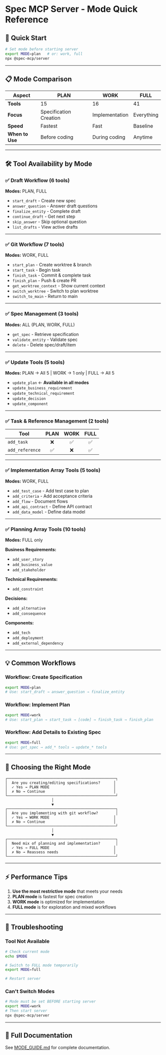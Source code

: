 # Spec MCP Server - Mode Quick Reference

## 🚀 Quick Start

```bash
# Set mode before starting server
export MODE=plan   # or: work, full
npx @spec-mcp/server
```

---

## 📋 Mode Comparison

| Aspect | PLAN | WORK | FULL |
|--------|------|------|------|
| **Tools** | 15 | 16 | 41 |
| **Focus** | Specification Creation | Implementation | Everything |
| **Speed** | Fastest | Fast | Baseline |
| **When to Use** | Before coding | During coding | Anytime |

---

## 🛠️ Tool Availability by Mode

### ✅ Draft Workflow (6 tools)
**Modes:** PLAN, FULL

- `start_draft` - Create new spec
- `answer_question` - Answer draft questions
- `finalize_entity` - Complete draft
- `continue_draft` - Get next step
- `skip_answer` - Skip optional question
- `list_drafts` - View active drafts

---

### ✅ Git Workflow (7 tools)
**Modes:** WORK, FULL

- `start_plan` - Create worktree & branch
- `start_task` - Begin task
- `finish_task` - Commit & complete task
- `finish_plan` - Push & create PR
- `get_worktree_context` - Show current context
- `switch_worktree` - Switch to plan worktree
- `switch_to_main` - Return to main

---

### ✅ Spec Management (3 tools)
**Modes:** ALL (PLAN, WORK, FULL)

- `get_spec` - Retrieve specification
- `validate_entity` - Validate spec
- `delete` - Delete spec/draft/item

---

### ✅ Update Tools (5 tools)
**Modes:** PLAN → All 5 | WORK → 1 only | FULL → All 5

- `update_plan` ← **Available in all modes**
- `update_business_requirement`
- `update_technical_requirement`
- `update_decision`
- `update_component`

---

### ✅ Task & Reference Management (2 tools)

| Tool | PLAN | WORK | FULL |
|------|:----:|:----:|:----:|
| `add_task` | ❌ | ✅ | ✅ |
| `add_reference` | ✅ | ❌ | ✅ |

---

### ✅ Implementation Array Tools (5 tools)
**Modes:** WORK, FULL

- `add_test_case` - Add test case to plan
- `add_criteria` - Add acceptance criteria
- `add_flow` - Document flows
- `add_api_contract` - Define API contract
- `add_data_model` - Define data model

---

### ✅ Planning Array Tools (10 tools)
**Modes:** FULL only

**Business Requirements:**
- `add_user_story`
- `add_business_value`
- `add_stakeholder`

**Technical Requirements:**
- `add_constraint`

**Decisions:**
- `add_alternative`
- `add_consequence`

**Components:**
- `add_tech`
- `add_deployment`
- `add_external_dependency`

---

## 💡 Common Workflows

### Workflow: Create Specification
```bash
export MODE=plan
# Use: start_draft → answer_question → finalize_entity
```

### Workflow: Implement Plan
```bash
export MODE=work
# Use: start_plan → start_task → [code] → finish_task → finish_plan
```

### Workflow: Add Details to Existing Spec
```bash
export MODE=full
# Use: get_spec → add_* tools → update_* tools
```

---

## 🎯 Choosing the Right Mode

```
┌─────────────────────────────────────────────────┐
│  Are you creating/editing specifications?      │
│  ✓ Yes → PLAN MODE                             │
│  ✗ No → Continue                               │
└─────────────────────────────────────────────────┘
                     │
                     ▼
┌─────────────────────────────────────────────────┐
│  Are you implementing with git workflow?        │
│  ✓ Yes → WORK MODE                             │
│  ✗ No → Continue                               │
└─────────────────────────────────────────────────┘
                     │
                     ▼
┌─────────────────────────────────────────────────┐
│  Need mix of planning and implementation?       │
│  ✓ Yes → FULL MODE                             │
│  ✗ No → Reassess needs                         │
└─────────────────────────────────────────────────┘
```

---

## ⚡ Performance Tips

1. **Use the most restrictive mode** that meets your needs
2. **PLAN mode** is fastest for spec creation
3. **WORK mode** is optimized for implementation
4. **FULL mode** is for exploration and mixed workflows

---

## 🐛 Troubleshooting

### Tool Not Available
```bash
# Check current mode
echo $MODE

# Switch to FULL mode temporarily
export MODE=full

# Restart server
```

### Can't Switch Modes
```bash
# Mode must be set BEFORE starting server
export MODE=work
# Then start server
npx @spec-mcp/server
```

---

## 📖 Full Documentation

See [MODE_GUIDE.md](./MODE_GUIDE.md) for complete documentation.
